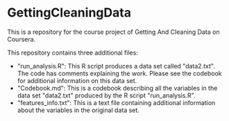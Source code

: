 # GettingCleaningData
This is a repository for the course project of Getting And Cleaning Data on Coursera.

This repository contains three additional files:
- "run_analysis.R": This R script produces a data set called "data2.txt". The code has comments explaining the work. Please see the codebook for additional information on this data set.
- "Codebook.md": This is a codebook describing all the variables in the data set "data2.txt" produced by the R script "run_analysis.R".
- "features_info.txt": This is a text file containing additional information about the variables in the original data set.